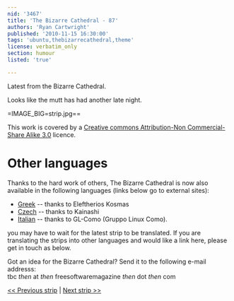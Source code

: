 ```yaml
---
nid: '3467'
title: 'The Bizarre Cathedral - 87'
authors: 'Ryan Cartwright'
published: '2010-11-15 16:30:00'
tags: 'ubuntu,thebizarrecathedral,theme'
license: verbatim_only
section: humour
listed: 'true'

---
```

Latest from the Bizarre Cathedral.

Looks like the mutt has had another late night.

<!--break-->

=IMAGE_BIG=strip.jpg==

This work is covered by a [Creative commons Attribution-Non Commercial-Share Alike 3.0](http://creativecommons.org/licenses/by-nc-sa/3.0/) licence.

<!--break -->

# Other languages

Thanks to the hard work of others, The Bizarre Cathedral is now also available in the following languages (links below go to external sites):

* [Greek](http://elkosmas.gr/category/bizarre-cathedral/) -- thanks to Eleftherios Kosmas
* [Czech](http://bizcat-cesky.kx.cz/) -- thanks to Kainashi
* [Italian](http://www.gl-como.it/category/la-bizzarra-cattedrale/) -- thanks to GL-Como (Gruppo Linux Como).

you may have to wait for the latest strip to be translated. If you are translating the strips into other languages and would like a link here, please get in touch as below.

Got an idea for the Bizarre Cathedral? Send it to the following e-mail addresss:  
tbc _then_ at _then_ freesoftwaremagazine _then_ dot _then_ com

[<< Previous strip](http://www.freesoftwaremagazine.com/columns/bizarre_cathedral_86) | [Next strip >>](http://www.freesoftwaremagazine.com/columns/bizarre_cathedral_88)